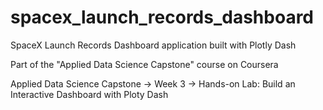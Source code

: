 # spacex_launch_records_dashboard


SpaceX Launch Records Dashboard application built with Plotly Dash


Part of the "Applied Data Science Capstone" course on Coursera

Applied Data Science Capstone -> Week 3 -> Hands-on Lab: Build an Interactive Dashboard with Ploty Dash
